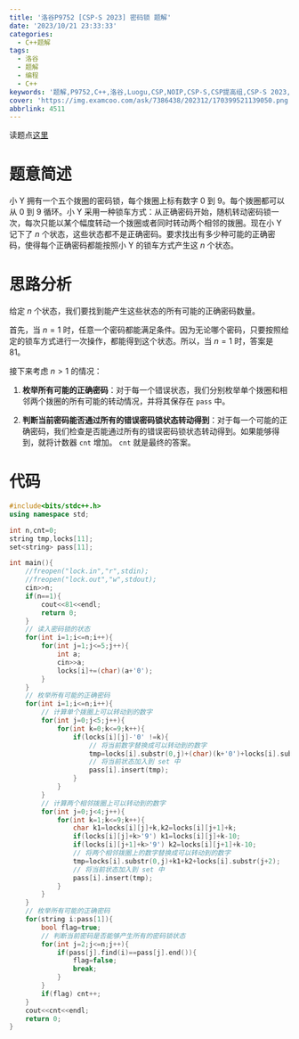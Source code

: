 ```yaml
---
title: '洛谷P9752 [CSP-S 2023] 密码锁 题解'
date: '2023/10/21 23:33:33'
categories:
  - C++题解
tags:
  - 洛谷
  - 题解
  - 编程
  - C++
keywords: '题解,P9752,C++,洛谷,Luogu,CSP,NOIP,CSP-S,CSP提高组,CSP-S 2023,CSP 2023'
cover: 'https://img.examcoo.com/ask/7386438/202312/170399521139050.png'
abbrlink: 4511
---
```


读题点[这里](https://www.luogu.com.cn/problem/P9752)

# 题意简述

小 Y 拥有一个五个拨圈的密码锁，每个拨圈上标有数字 $0$ 到 $9$。每个拨圈都可以从 $0$ 到 $9$ 循环。小 Y 采用一种锁车方式：从正确密码开始，随机转动密码锁一次，每次只能以某个幅度转动一个拨圈或者同时转动两个相邻的拨圈。现在小 Y 记下了 $n$ 个状态，这些状态都不是正确密码。要求找出有多少种可能的正确密码，使得每个正确密码都能按照小 Y 的锁车方式产生这 $n$ 个状态。

# 思路分析

给定 $n$ 个状态，我们要找到能产生这些状态的所有可能的正确密码数量。

首先，当 $n=1$ 时，任意一个密码都能满足条件。因为无论哪个密码，只要按照给定的锁车方式进行一次操作，都能得到这个状态。所以，当 $n=1$ 时，答案是 $81$。

接下来考虑 $n>1$ 的情况：

1. **枚举所有可能的正确密码**：对于每一个错误状态，我们分别枚举单个拨圈和相邻两个拨圈的所有可能的转动情况，并将其保存在 `pass` 中。

2. **判断当前密码能否通过所有的错误密码锁状态转动得到**：对于每一个可能的正确密码，我们检查是否能通过所有的错误密码锁状态转动得到。如果能够得到，就将计数器 `cnt` 增加。 `cnt` 就是最终的答案。

# 代码

```C++
#include<bits/stdc++.h>
using namespace std;

int n,cnt=0;
string tmp,locks[11];
set<string> pass[11];

int main(){
	//freopen("lock.in","r",stdin);
	//freopen("lock.out","w",stdout);
	cin>>n;
	if(n==1){
		cout<<81<<endl;
		return 0;
	}
	// 读入密码锁的状态
	for(int i=1;i<=n;i++){
		for(int j=1;j<=5;j++){
			int a;
			cin>>a;
			locks[i]+=(char)(a+'0');
		}
	} 
	// 枚举所有可能的正确密码
	for(int i=1;i<=n;i++){
		// 计算单个拨圈上可以转动到的数字
		for(int j=0;j<5;j++){
			for(int k=0;k<=9;k++){
				if(locks[i][j]-'0' !=k){
					// 将当前数字替换成可以转动到的数字
					tmp=locks[i].substr(0,j)+(char)(k+'0')+locks[i].substr(j+1);
					// 将当前状态加入到 set 中
					pass[i].insert(tmp);
				}
			}
		}
		// 计算两个相邻拨圈上可以转动到的数字
		for(int j=0;j<4;j++){
			for(int k=1;k<=9;k++){
				char k1=locks[i][j]+k,k2=locks[i][j+1]+k;
				if(locks[i][j]+k>'9') k1=locks[i][j]+k-10;
				if(locks[i][j+1]+k>'9') k2=locks[i][j+1]+k-10;
				// 将两个相邻拨圈上的数字替换成可以转动到的数字
				tmp=locks[i].substr(0,j)+k1+k2+locks[i].substr(j+2);
				// 将当前状态加入到 set 中
				pass[i].insert(tmp);
			}
		}
	}
	// 枚举所有可能的正确密码
	for(string i:pass[1]){
		bool flag=true;
		// 判断当前密码是否能够产生所有的密码锁状态
		for(int j=2;j<=n;j++){
			if(pass[j].find(i)==pass[j].end()){
				flag=false;
				break;
			}
		}
		if(flag) cnt++;
	}
	cout<<cnt<<endl;
	return 0;
}
```
